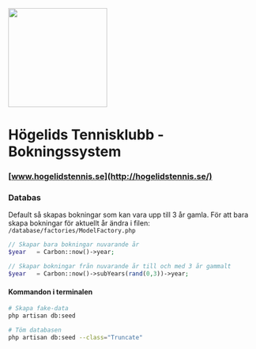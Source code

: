 <img src="http://htk.blomdahldaniel.se/img/htk-logo.svg" width="200">

# Högelids Tennisklubb - Bokningssystem

### [www.hogelidstennis.se](http://hogelidstennis.se/)

### Databas
Default så skapas bokningar som kan vara upp till 3 år gamla.
För att bara skapa bokningar för aktuellt år ändra i filen:
`/database/factories/ModelFactory.php`

```php
// Skapar bara bokningar nuvarande år
$year   = Carbon::now()->year;
```

```php
// Skapar bokningar från nuvarande år till och med 3 år gammalt
$year   = Carbon::now()->subYears(rand(0,3))->year;
```



#### Kommandon i terminalen
```bash
# Skapa fake-data
php artisan db:seed

# Töm databasen
php artisan db:seed --class="Truncate"
```
